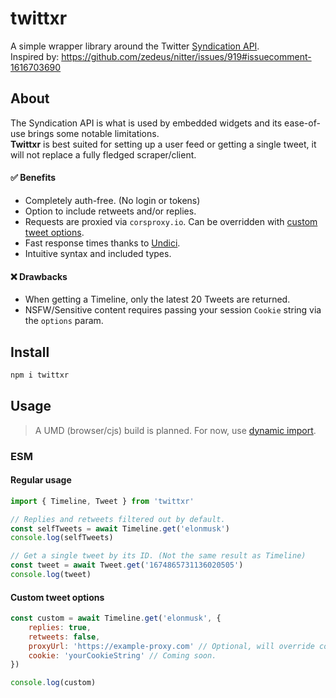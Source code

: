 # twittxr
A simple wrapper library around the Twitter [Syndication API](https://syndication.twitter.com/srv/timeline-profile/screen-name/elonmusk?showReplies=true).<br>
Inspired by: https://github.com/zedeus/nitter/issues/919#issuecomment-1616703690

## About
The Syndication API is what is used by embedded widgets and its ease-of-use brings some notable limitations.<br>
**Twittxr** is best suited for setting up a user feed or getting a single tweet, it will not replace a fully fledged scraper/client.

#### ✅  Benefits
- Completely auth-free. (No login or tokens)
- Option to include retweets and/or replies.
- Requests are proxied via `corsproxy.io`. Can be overridden with [custom tweet options](#custom-tweet-options).
- Fast response times thanks to [Undici](https://github.com/nodejs/undici).
- Intuitive syntax and included types.

#### ❌ Drawbacks
- When getting a Timeline, only the latest 20 Tweets are returned.
- NSFW/Sensitive content requires passing your session `Cookie` string via the `options` param.

## Install
```bash
npm i twittxr
```

## Usage
> A UMD (browser/cjs) build is planned. For now, use [dynamic import](https://byby.dev/js-dynamic-imports).

### ESM
#### Regular usage
```js
import { Timeline, Tweet } from 'twittxr'

// Replies and retweets filtered out by default.
const selfTweets = await Timeline.get('elonmusk')
console.log(selfTweets)

// Get a single tweet by its ID. (Not the same result as Timeline)
const tweet = await Tweet.get('1674865731136020505')
console.log(tweet)
```

#### Custom tweet options
```js
const custom = await Timeline.get('elonmusk', {
    replies: true,
    retweets: false,
    proxyUrl: 'https://example-proxy.com' // Optional, will override corsproxy.io
    cookie: 'yourCookieString' // Coming soon.
})

console.log(custom)
```
